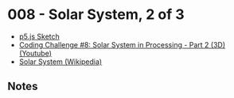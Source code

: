 # 008 - Solar System, 2 of 3
* [p5.js Sketch](sketch.html)
* [Coding Challenge #8: Solar System in Processing - Part 2 (3D) (Youtube)](https://www.youtube.com/watch?v=dncudkelNxw)
* [Solar System (Wikipedia)](https://en.wikipedia.org/wiki/Solar_System)

## Notes
